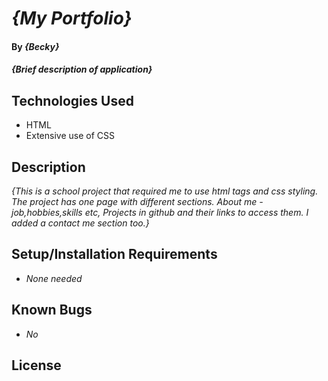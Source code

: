 # _{My Portfolio}_

#### By _**{Becky}**_

#### _{Brief description of application}_

## Technologies Used

* HTML
* Extensive use of CSS


## Description

_{This is a school project that required me to use html tags and css styling. The project has one page with different sections. About me - job,hobbies,skills etc, Projects in github and their links to access them. I added a contact me section too.}_

## Setup/Installation Requirements

* _None needed_



## Known Bugs

* _No_


## License
